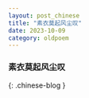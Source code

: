 ```yaml
---
layout: post_chinese
title: "素衣莫起风尘叹"
date: 2023-10-09
category: oldpoem
---
```


### 素衣莫起风尘叹
{: .chinese-blog }